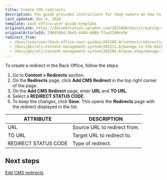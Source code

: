 ```yaml
---
title: Create CMS redirects
description: The guide provides instructions for shop owners on how to create CMS redirects in the Back Office.
last_updated: Mar 4, 2024
template: back-office-user-guide-template
originalLink: https://documentation.spryker.com/2021080/docs/creating-cms-redirects
originalArticleId: 296658bd-56e5-4408-b66b-ffaa2298ce9e
redirect_from:
  - /docs/scos/user/back-office-user-guides/202200.0/content/redirects/creating-cms-redirects.html
  - /docs/pbc/all/content-management-system/202311.0/manage-in-the-back-office/redirects/create-cms-redirects.html
  - /docs/pbc/all/content-management-system/202204.0/base-shop/manage-in-the-back-office/redirects/create-cms-redirects.html
---
```


To create a redirect in the Back Office, follow the steps:

1. Go to **Content&nbsp;<span aria-label="and then">></span> Redirects** section.
2. On the **Redirects** page, click **Add CMS Redirect** in the top right corner of the page.
3. On the **Add CMS Redirect** page, enter **URL** and **TO URL**.
4. Select a **REDIRECT STATUS CODE**.
5. To keep the changes, click **Save**.
    This opens the **Redirects** page with the redirect displayed in the list.

| ATTRIBUTE | DESCRIPTION |
| --- | --- |
| URL | Source URL to redirect from. |
| TO URL  | Target URL to redirect to. |
| REDIRECT STATUS CODE | Type of redirect. |


## Next steps

[Edit CMS redirects](/docs/pbc/all/content-management-system/latest/base-shop/manage-in-the-back-office/redirects/edit-cms-redirects.html)
